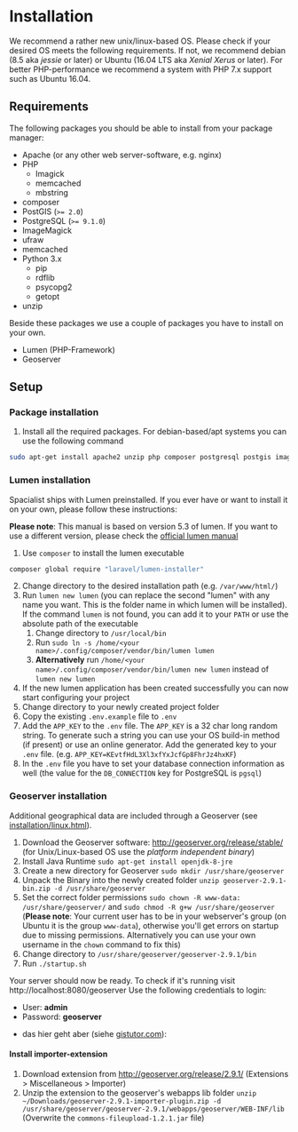# Installation
We recommend a rather new unix/linux-based OS. Please check if your desired OS meets the following requirements. If not, we recommend debian (8.5 aka _jessie_ or later) or Ubuntu (16.04 LTS aka _Xenial Xerus_ or later). For better PHP-performance we recommend a system with PHP 7.x support such as Ubuntu 16.04.

## Requirements
The following packages you should be able to install from your package manager:
- Apache (or any other web server-software, e.g. nginx)
- PHP
  - Imagick
  - memcached
  - mbstring
- composer
- PostGIS (`>= 2.0`)
- PostgreSQL (`>= 9.1.0`)
- ImageMagick
- ufraw
- memcached
- Python 3.x
  - pip
  - rdflib
  - psycopg2
  - getopt
- unzip

Beside these packages we use a couple of packages you have to install on your own.
- Lumen (PHP-Framework)
- Geoserver

## Setup
### Package installation
1. Install all the required packages. For debian-based/apt systems you can use the following command
```bash
sudo apt-get install apache2 unzip php composer postgresql postgis imagemagick php-imagick php-memcached php-mbstring ufraw memcached python3 python-pip python-rdflib python-psycopg2
```

### Lumen installation
Spacialist ships with Lumen preinstalled. If you ever have or want to install it on your own, please follow these instructions:

**Please note**: This manual is based on version 5.3 of lumen. If you want to use a different version, please check the [official lumen manual](https://lumen.laravel.com/docs/)
1. Use `composer` to install the lumen executable
```bash
composer global require "laravel/lumen-installer"
```
2. Change directory to the desired installation path (e.g. `/var/www/html/`)
3. Run `lumen new lumen` (you can replace the second "lumen" with any name you want. This is the folder name in which lumen will be installed). If the command `lumen` is not found, you can add it to your `PATH` or use the absolute path of the executable
    1. Change directory to `/usr/local/bin`
    2. Run `sudo ln -s /home/<your name>/.config/composer/vendor/bin/lumen lumen`
    3. **Alternatively** run `/home/<your name>/.config/composer/vendor/bin/lumen new lumen` instead of `lumen new lumen`
4. If the new lumen application has been created successfully you can now start configuring your project
5. Change directory to your newly created project folder
6. Copy the existing `.env.example` file to `.env`
7. Add the `APP_KEY` to the `.env` file. The `APP_KEY` is a 32 char long random string. To generate such a string you can use your OS build-in method (if present) or use an online generator. Add the generated key to your `.env` file. (e.g. `APP_KEY=KEvtfHdL3Xl3xfYxJcfGp8FhrJz4hxKF`)
8. In the `.env` file you have to set your database connection information as well (the value for the `DB_CONNECTION` key for PostgreSQL is `pgsql`)

### Geoserver installation
Additional geographical data are included through a Geoserver (see [installation/linux.html](http://docs.geoserver.org/latest/en/user/installation/linux.html)).

1. Download the Geoserver software: http://geoserver.org/release/stable/ (for Unix/Linux-based OS use the _platform independent binary_)
2. Install Java Runtime `sudo apt-get install openjdk-8-jre`
3. Create a new directory for Geoserver `sudo mkdir /usr/share/geoserver`
4. Unpack the Binary into the newly created folder `unzip geoserver-2.9.1-bin.zip -d /usr/share/geoserver`
5. Set the correct folder permissions `sudo chown -R www-data: /usr/share/geoserver/` and `sudo chmod -R g+w /usr/share/geoserver` (**Please note**: Your current user has to be in your webserver's group (on Ubuntu it is the group `www-data`), otherwise you'll get errors on startup due to missing permissions. Alternatively you can use your own username in the `chown` command to fix this)
6. Change directory to `/usr/share/geoserver/geoserver-2.9.1/bin`
7. Run `./startup.sh`

Your server should now be ready. To check if it's running visit http://localhost:8080/geoserver Use the following credentials to login:
- User: **admin**
- Password: **geoserver**

* das hier geht aber (siehe [gistutor.com](http://www.gistutor.com/geoserver/11-beginner-geoserver-tutorials/22-how-to-install-geoserver-202-onto-a-linux-fedora-server-using-the-binary-installer.html)):


#### Install importer-extension
1. Download extension from http://geoserver.org/release/2.9.1/ (Extensions > Miscellaneous > Importer)
2. Unzip the extension to the geoserver's webapps lib folder `
unzip ~/Downloads/geoserver-2.9.1-importer-plugin.zip -d /usr/share/geoserver/geoserver-2.9.1/webapps/geoserver/WEB-INF/lib
` (Overwrite the `commons-fileupload-1.2.1.jar` file)
